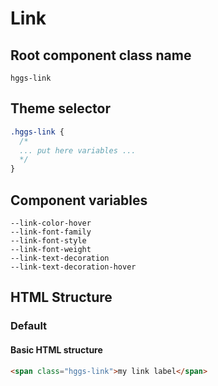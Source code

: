 # Link

## Root component class name

`hggs-link`

## Theme selector

```css
.hggs-link {
  /*
  ... put here variables ...
  */
}
```

## Component variables

```
--link-color-hover
--link-font-family
--link-font-style
--link-font-weight
--link-text-decoration
--link-text-decoration-hover
```

## HTML Structure

### Default

#### Basic HTML structure

```html
<span class="hggs-link">my link label</span>
```
